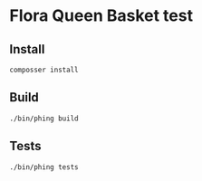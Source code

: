 Flora Queen Basket test
===================

Install
-
```SHELL
composser install
```

Build
-
```SHELL
./bin/phing build
```

Tests
-
```SHELL
./bin/phing tests
```